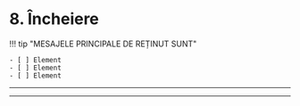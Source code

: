 <!--
CO_OP_TRANSLATOR_METADATA:
{
  "original_hash": "ef7f514ede16a170411752b56bedaa5a",
  "translation_date": "2025-09-25T02:07:44+00:00",
  "source_file": "workshop/docs/instructions/7-Wrap-up.md",
  "language_code": "ro"
}
-->
# 8. Încheiere

!!! tip "MESAJELE PRINCIPALE DE REȚINUT SUNT"

    - [ ] Element
    - [ ] Element
    - [ ] Element

---

---

